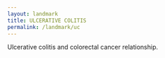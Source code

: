 ```yaml
---
layout: landmark
title: ULCERATIVE COLITIS
permalink: /landmark/uc
---
```


Ulcerative colitis and colorectal cancer relationship.
